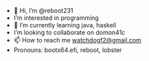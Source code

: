 - 👋 Hi, I’m @reboot231
-  I’m interested in programming
- 🌱 I’m currently learning java, haskell
-  I’m looking to collaborate on domon41c
- 📫 How to reach me watchdogf2@gmail.com
-  Pronouns: bootx64.efi, reboot, lobster

<!---
reboot231/reboot231 is a ✨ special ✨ repository because its `README.md` (this file) appears on your GitHub profile.
You can click the Preview link to take a look at your changes.
--->
